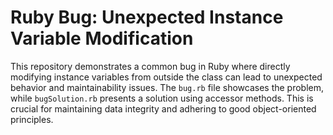 # Ruby Bug: Unexpected Instance Variable Modification

This repository demonstrates a common bug in Ruby where directly modifying instance variables from outside the class can lead to unexpected behavior and maintainability issues. The `bug.rb` file showcases the problem, while `bugSolution.rb` presents a solution using accessor methods.  This is crucial for maintaining data integrity and adhering to good object-oriented principles.